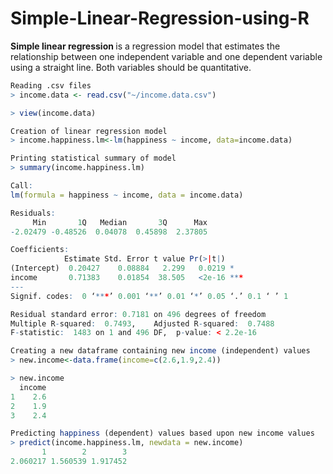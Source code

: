 # Simple-Linear-Regression-using-R

<b> Simple linear regression </b> is a regression model that estimates the relationship between one independent variable and one dependent variable using a straight line. Both variables should be quantitative.

``` r
Reading .csv files
> income.data <- read.csv("~/income.data.csv")

> view(income.data)

Creation of linear regression model
> income.happiness.lm<-lm(happiness ~ income, data=income.data)

Printing statistical summary of model
> summary(income.happiness.lm)

Call:
lm(formula = happiness ~ income, data = income.data)

Residuals:
     Min       1Q   Median       3Q      Max 
-2.02479 -0.48526  0.04078  0.45898  2.37805 

Coefficients:
            Estimate Std. Error t value Pr(>|t|)    
(Intercept)  0.20427    0.08884   2.299   0.0219 *  
income       0.71383    0.01854  38.505   <2e-16 ***
---
Signif. codes:  0 ‘***’ 0.001 ‘**’ 0.01 ‘*’ 0.05 ‘.’ 0.1 ‘ ’ 1

Residual standard error: 0.7181 on 496 degrees of freedom
Multiple R-squared:  0.7493,	Adjusted R-squared:  0.7488 
F-statistic:  1483 on 1 and 496 DF,  p-value: < 2.2e-16

Creating a new dataframe containing new income (independent) values
> new.income<-data.frame(income=c(2.6,1.9,2.4))

> new.income
  income
1    2.6
2    1.9
3    2.4

Predicting happiness (dependent) values based upon new income values
> predict(income.happiness.lm, newdata = new.income)
       1        2        3 
2.060217 1.560539 1.917452 
 ```
